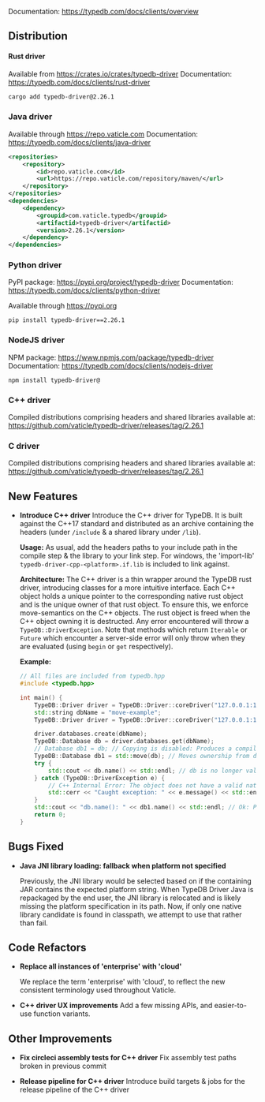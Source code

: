 Documentation: https://typedb.com/docs/clients/overview

## Distribution

#### Rust driver

Available from https://crates.io/crates/typedb-driver
Documentation: https://typedb.com/docs/clients/rust-driver


```sh
cargo add typedb-driver@2.26.1
```


### Java driver

Available through https://repo.vaticle.com
Documentation: https://typedb.com/docs/clients/java-driver

```xml
<repositories>
    <repository>
        <id>repo.vaticle.com</id>
        <url>https://repo.vaticle.com/repository/maven/</url>
    </repository>
</repositories>
<dependencies>
    <dependency>
        <groupid>com.vaticle.typedb</groupid>
        <artifactid>typedb-driver</artifactid>
        <version>2.26.1</version>
    </dependency>
</dependencies>
```

### Python driver

PyPI package: https://pypi.org/project/typedb-driver
Documentation: https://typedb.com/docs/clients/python-driver

Available through https://pypi.org

```
pip install typedb-driver==2.26.1
```

### NodeJS driver

NPM package: https://www.npmjs.com/package/typedb-driver
Documentation: https://typedb.com/docs/clients/nodejs-driver

```
npm install typedb-driver@
```

### C++ driver

Compiled distributions comprising headers and shared libraries available at: https://github.com/vaticle/typedb-driver/releases/tag/2.26.1

### C driver

Compiled distributions comprising headers and shared libraries available at: https://github.com/vaticle/typedb-driver/releases/tag/2.26.1



## New Features
  
- **Introduce C++ driver**
  Introduce the C++ driver for TypeDB. It is built against the C++17 standard and distributed as an archive containing the headers (under `/include` & a shared library under `/lib`). 
  
  **Usage:** As usual, add the headers paths to your include path in the compile step & the library to your link step. For windows, the 'import-lib' `typedb-driver-cpp-<platform>.if.lib` is included to link against.
  
  **Architecture:** The C++ driver is a thin wrapper around the TypeDB rust driver, introducing classes for a more intuitive interface. Each C++ object holds a unique pointer to the corresponding native rust object and is the unique owner of that rust object. To ensure this, we enforce move-semantics on the C++ objects. The rust object is freed when the C++ object owning it is destructed. Any error encountered will throw a `TypeDB::DriverException`. Note that methods which return `Iterable` or `Future` which encounter a server-side error will only throw when they are evaluated (using `begin` or `get` respectively).
  
  **Example:**
  ```cpp
  // All files are included from typedb.hpp
  #include <typedb.hpp>
  
  int main() {
      TypeDB::Driver driver = TypeDB::Driver::coreDriver("127.0.0.1:1729");
      std::string dbName = "move-example";
      TypeDB::Driver driver = TypeDB::Driver::coreDriver("127.0.0.1:1729");
  
      driver.databases.create(dbName); 
      TypeDB::Database db = driver.databases.get(dbName);
      // Database db1 = db; // Copying is disabled: Produces a compiler error.
      TypeDB::Database db1 = std::move(db); // Moves ownership from db to db1
      try {
          std::cout << db.name() << std::endl; // db is no longer valid
      } catch (TypeDB::DriverException e) {
          // C++ Internal Error: The object does not have a valid native handle. It may have been:  uninitialised, moved or disposed
          std::cerr << "Caught exception: " << e.message() << std::endl;
      }
      std::cout << "db.name(): " << db1.name() << std::endl; // Ok: Prints 'move-objects'
      return 0;
  }
  ```
  
  

## Bugs Fixed
- **Java JNI library loading: fallback when platform not specified**
  
  Previously, the JNI library would be selected based on if the containing JAR contains the expected platform string. When TypeDB Driver Java is repackaged by the end user, the JNI library is relocated and is likely missing the platform specification in its path. Now, if only one native library candidate is found in classpath, we attempt to use that rather than fail.
  
  

## Code Refactors
- **Replace all instances of 'enterprise' with 'cloud'**
  
  We replace the term 'enterprise' with 'cloud', to reflect the new consistent terminology used throughout Vaticle.

- **C++ driver UX improvements**
  Add a few missing APIs, and easier-to-use function variants.



## Other Improvements
  
- **Fix circleci assembly tests for C++ driver**
  Fix assembly test paths broken in previous commit
  
- **Release pipeline for C++ driver**
  Introduce build targets & jobs for the release pipeline of the C++ driver
  